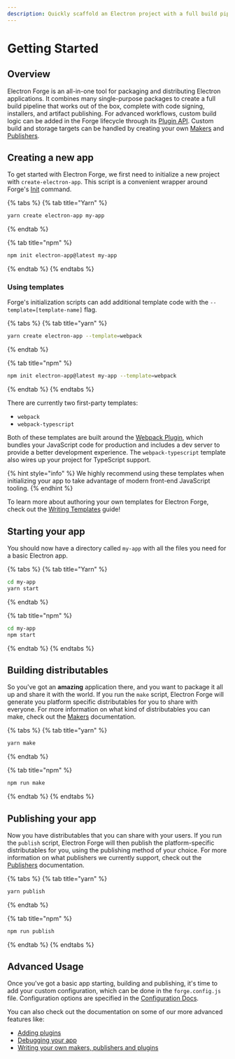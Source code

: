 ```yaml
---
description: Quickly scaffold an Electron project with a full build pipeline
---
```


# Getting Started

## Overview

Electron Forge is an all-in-one tool for packaging and distributing Electron applications. It combines many single-purpose packages to create a full build pipeline that works out of the box, complete with code signing, installers, and artifact publishing. For advanced workflows, custom build logic can be added in the Forge lifecycle through its [Plugin API](config/plugins/). Custom build and storage targets can be handled by creating your own [Makers](config/makers/) and [Publishers](config/publishers/).

## Creating a new app

To get started with Electron Forge, we first need to initialize a new project with `create-electron-app`. This script is a convenient wrapper around Forge's [Init](cli.md#Init) command.

{% tabs %}
{% tab title="Yarn" %}
```bash
yarn create electron-app my-app
```
{% endtab %}

{% tab title="npm" %}
```bash
npm init electron-app@latest my-app
```
{% endtab %}
{% endtabs %}

### Using templates

Forge's initialization scripts can add additional template code with the `--template=[template-name]` flag.

{% tabs %}
{% tab title="yarn" %}
```bash
yarn create electron-app --template=webpack
```
{% endtab %}

{% tab title="npm" %}
```bash
npm init electron-app@latest my-app --template=webpack
```
{% endtab %}
{% endtabs %}

There are currently two first-party templates:

* `webpack`
* `webpack-typescript`

Both of these templates are built around the [Webpack Plugin](\(../config/plugins/webpack.md\)), which bundles your JavaScript code for production and includes a dev server to provide a better development experience. The `webpack-typescript` template also wires up your project for TypeScript support.

{% hint style="info" %}
We highly recommend using these templates when initializing your app to take advantage of modern front-end JavaScript tooling.
{% endhint %}

To learn more about authoring your own templates for Electron Forge, check out the [Writing Templates](advanced/extending-electron-forge/writing-templates/) guide!

## Starting your app

You should now have a directory called `my-app` with all the files you need for a basic Electron app.

{% tabs %}
{% tab title="Yarn" %}
```bash
cd my-app
yarn start
```
{% endtab %}

{% tab title="npm" %}
```bash
cd my-app
npm start
```
{% endtab %}
{% endtabs %}

## Building distributables

So you've got an **amazing** application there, and you want to package it all up and share it with the world. If you run the `make` script, Electron Forge will generate you platform specific distributables for you to share with everyone. For more information on what kind of distributables you can make, check out the [Makers](config/makers/) documentation.

{% tabs %}
{% tab title="yarn" %}
```bash
yarn make
```
{% endtab %}

{% tab title="npm" %}
```bash
npm run make
```
{% endtab %}
{% endtabs %}

## Publishing your app

Now you have distributables that you can share with your users. If you run the `publish` script, Electron Forge will then publish the platform-specific distributables for you, using the publishing method of your choice. For more information on what publishers we currently support, check out the [Publishers](config/publishers/) documentation.

{% tabs %}
{% tab title="yarn" %}
```bash
yarn publish
```
{% endtab %}

{% tab title="npm" %}
```bash
npm run publish
```
{% endtab %}
{% endtabs %}

## Advanced Usage

Once you've got a basic app starting, building and publishing, it's time to add your custom configuration, which can be done in the `forge.config.js` file. Configuration options are specified in the [Configuration Docs](https://www.electronforge.io/configuration).

You can also check out the documentation on some of our more advanced features like:

* [Adding plugins](config/plugins/)
* [Debugging your app](advanced/debugging.md)
* [Writing your own makers, publishers and plugins](advanced/extending-electron-forge/)

